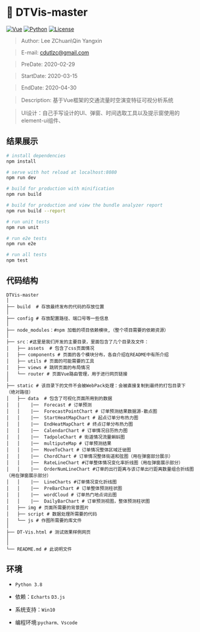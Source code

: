 
# :dolphin:	 DTVis-master
[![Vue](https://img.shields.io/badge/Vue-2.5.2-yellow)](https://img.shields.io/badge/Vue-2.5.2-yellow)
[![Python](https://img.shields.io/badge/Python-3.8-blue)](https://img.shields.io/badge/Python-3.8-blue)
[![License](https://img.shields.io/badge/license-Apache%202-green.svg)](https://www.apache.org/licenses/LICENSE-2.0)
> Author: Lee ZChuan\Qin Yangxin

> E-mail: cdutlzc@gmail.com

> PreDate: 2020-02-29

> StartDate: 2020-03-15

> EndDate: 2020-04-30

>Description: 基于Vue框架的交通流量时空演变特征可视分析系统

>UI设计：自己手写设计的UI、弹窗、时间选取工具以及提示窗使用的element-ui组件、



## 结果展示

``` bash
# install dependencies
npm install

# serve with hot reload at localhost:8080
npm run dev

# build for production with minification
npm run build

# build for production and view the bundle analyzer report
npm run build --report

# run unit tests
npm run unit

# run e2e tests
npm run e2e

# run all tests
npm test
```

## 代码结构
```
DTVis-master
│
├── build  # 存放最终发布的代码的存放位置
│ 
├── config # 存放配置路径、端口号等一些信息
│ 
├── node_modules：#npm 加载的项目依赖模块,（整个项目需要的依赖资源）
│ 
├── src：#这里是我们开发的主要目录，里面包含了几个目录及文件：
│   ├── assets  # 包含了css页面情况
│   ├── components # 页面的各个模块分布，各自介绍在README中有所介绍
│   ├── utils # 页面的可能需要的工具
│   ├── views # 跳转页面的布局情况
│   └── router # 页面Vue路由管理，用于进行网页链接
│
├── static # 该目录下的文件不会被WebPack处理：会被直接复制到最终的打包目录下 （绝对路径）
│   ├── data  # 包含了可视化页面所用到的数据
│   │    |──  Forecast # 订单预测
│   │    |──  ForecastPointChart # 订单预测结果数据源-散点图
│   │    |──  StartHeatMapChart # 起点订单分布热力图
│   │    |──  EndHeatMapChart # 终点订单分布热力图
│   │    |──  CalendarChart # 订单情况日历热力图
│   │    |──  TadpoleChart # 街道情况流量蝌蚪图
│   │    |──  multiputeMap # 订单预测结果
│   │    |──  MoveToChart # 订单情况整体区域迁徙图
│   │    |──  ChordChart # 订单情况整体街道和弦图（用在弹窗部分展示）
│   │    |──  RateLineChart #订单整体情况变化率折线图（用在弹窗展示部分）
│   │    |──  OrderNumLineChart #订单的出行距离与该订单出行距离数量组合折线图（用在弹窗展示部分）
│   │    |──  LineCharts #订单情况变化折线图
│   │    |──  PreBarChart # 订单整体预测柱状图
│   │    |──  wordCloud # 订单热门地点词云图
│   │    |──  DailyBarChart # 订单预测视图，整体预测柱状图
│   ├── img # 页面所需要的背景图片
│   ├── script # 数据处理所需要的代码
│   └── js # 作图所需要的库文件
│
├── DT-Vis.html # 测试效果样例网页
│
│
└── README.md # 此说明文件
```

## 环境

* `Python 3.8 `

* 依赖：`Echarts` `D3.js`

* 系统支持：`Win10` 

* 编程环境:`pycharm、Vscode`

